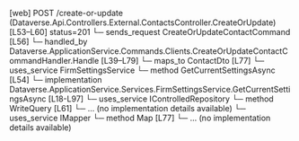 [web] POST /create-or-update  (Dataverse.Api.Controllers.External.ContactsController.CreateOrUpdate)  [L53–L60] status=201
  └─ sends_request CreateOrUpdateContactCommand [L56]
    └─ handled_by Dataverse.ApplicationService.Commands.Clients.CreateOrUpdateContactCommandHandler.Handle [L39–L79]
      └─ maps_to ContactDto [L77]
      └─ uses_service FirmSettingsService
        └─ method GetCurrentSettingsAsync [L54]
          └─ implementation Dataverse.ApplicationService.Services.FirmSettingsService.GetCurrentSettingsAsync [L18-L97]
      └─ uses_service IControlledRepository<Contact>
        └─ method WriteQuery [L61]
          └─ ... (no implementation details available)
      └─ uses_service IMapper
        └─ method Map [L77]
          └─ ... (no implementation details available)

